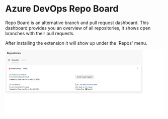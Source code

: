 # Azure DevOps Repo Board

Repo Board is an alternative branch and pull request dashboard. This dashboard provides you an overview of all repositories, it shows open branches with their pull requests.

After installing the extension it will show up under the 'Repos' menu.


![repo-board](screenshots/screenshot1.png)